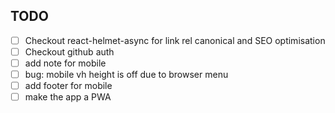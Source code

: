 ## TODO

- [ ] Checkout react-helmet-async for link rel canonical and SEO optimisation
- [ ] Checkout github auth
- [ ] add note for mobile
- [ ] bug: mobile vh height is off due to browser menu
- [ ] add footer for mobile
- [ ] make the app a PWA
